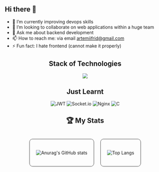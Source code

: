 ## Hi there 👋

- 🌱 I’m currently improving devops skills
- 👯 I’m looking to collaborate on web applications within a huge team
- 💬 Ask me about backend development
- 📫 How to reach me: via email artemiifrid@gmail.com
- ⚡ Fun fact: I hate frontend (cannot make it properly)


<div align="center">

  ## Stack of Technologies

  <p align="center">
  <a href="https://skillicons.dev">
    <img src="https://skillicons.dev/icons?i=aws,docker,firebase,react,flutter,java,mysql,notion,postgres,postman,redis,rust,stackoverflow,vscode,kubernetes" />
  </a>
</p>
  
  ## Just Learnt
  
  ![JWT](https://img.shields.io/badge/JWT-black?style=for-the-badge&logo=JSON%20web%20tokens)
  ![Socket.io](https://img.shields.io/badge/Socket.io-black?style=for-the-badge&logo=socket.io&badgeColor=010101)
  ![Nginx](https://img.shields.io/badge/nginx-%23009639.svg?style=for-the-badge&logo=nginx&logoColor=white)
  ![C](https://img.shields.io/badge/c-%2300599C.svg?style=for-the-badge&logo=c&logoColor=white)

  ## 🏆 My Stats 
  <div style="display: flex; justify-content: center; gap: 20px; padding: 20px; border-radius: 10px;">
  <div style="border: 1px solid #3e3e3e; border-radius: 10px; padding: 20px;">
    
  ![Anurag's GitHub stats](https://github-readme-stats.vercel.app/api?username=TemaDeveloper&theme=radical&show_icons=true)
  
  </div>  
  
  <div style="border: 1px solid #3e3e3e; border-radius: 10px; padding: 20px;">
    
  ![Top Langs](https://github-readme-stats.vercel.app/api/top-langs/?username=TemaDeveloper&layout=compact&hide=python)

  </div>  
  </div>
</div>




<!--
**TemaDeveloper/TemaDeveloper** is a ✨ _special_ ✨ repository because its `README.md` (this file) appears on your GitHub profile.

Here are some ideas to get you started:

- 🔭 I’m currently working on ...
- 🌱 I’m currently learning ...
- 👯 I’m looking to collaborate on ...
- 🤔 I’m looking for help with ...
- 💬 Ask me about ...
- 📫 How to reach me: ...
- 😄 Pronouns: ...
- ⚡ Fun fact: ...
-->

